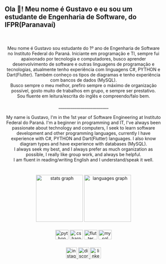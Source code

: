 <h2 align="left">Ola 👋! Meu nome é Gustavo e eu sou um estudante de Engenharia de Software, do IFPR(Paranavaí)</h2>

###

<br clear="both">

<p align="center">Meu nome é Gustavo sou estudante do 1º ano de Engenharia de Software no Instituto Federal do Paraná.  Iniciante em programação e TI, sempre fui apaixonado por tecnologia e computadores, busco aprender desenvolvimento de software e outras linguagens de programação e tecnologias, atualmente tenho experiência com linguagens C#, PYTHON e Dart(Flutter). Também conheço os tipos de diagramas e tenho experiência com bancos de dados (MySQL).<br>Busco sempre o meu melhor, prefiro sempre o máximo de organização possível, gosto muito de trabalhos em grupo, e sempre ser prestativo.<br>Sou fluente em leitura/escrita do inglês e compreendo/falo bem.<br><br>_________________________<br><br>My name is Gustavo, I'm in the 1st year of Software Engineering at Instituto Federal do Paraná. I'm a beginner in programming and IT, I've always been passionate about technology and computers, I seek to learn software development and other programming languages, currently I have experience with C#, PYTHON and Dart(Flutter) languages. I also know diagram types and have experience with databases (MySQL).<br>I always seek my best, and I always prefer as much organization as possible, I really like group work, and always be helpful.<br>I am fluent in reading/writing English and I understand/speak it well.</p>

###

<br clear="both">

<div align="center">
  <img src="https://github-readme-stats.vercel.app/api?hide_title=true&hide_rank=false&show_icons=true&include_all_commits=true&count_private=true&disable_animations=false&theme=discord_old_blurple&locale=pt-br&hide_border=false&username=GUGALU" height="150" alt="stats graph"  />
  <img src="https://github-readme-stats.vercel.app/api/top-langs?locale=pt-br&hide_title=false&layout=compact&card_width=320&langs_count=10&theme=discord_old_blurple&hide_border=false&username=GUGALU" height="150" alt="languages graph"  />
</div>

###

<div align="center">
  <img src="https://cdn.jsdelivr.net/gh/devicons/devicon/icons/python/python-original.svg" height="30" width="42" alt="python logo"  />
  <img src="https://cdn.jsdelivr.net/gh/devicons/devicon/icons/csharp/csharp-original.svg" height="30" width="42" alt="csharp logo"  />
  <img src="https://cdn.jsdelivr.net/gh/devicons/devicon/icons/flutter/flutter-original.svg" height="30" width="42" alt="flutter logo"  />
  <img src="https://cdn.jsdelivr.net/gh/devicons/devicon/icons/mysql/mysql-original.svg" height="30" width="42" alt="mysql logo"  />
</div>

###

<div align="center">
  <a href="https://www.instagram.com/gustavo.poll1/" target="_blank">
    <img src="https://img.shields.io/static/v1?message=Instagram&logo=instagram&label=&color=E4405F&logoColor=white&labelColor=&style=for-the-badge" height="35" alt="instagram logo"  />
  </a>
  <a href="discord.com/user/537656953137004555" target="_blank">
    <img src="https://img.shields.io/static/v1?message=Discord&logo=discord&label=&color=7289DA&logoColor=white&labelColor=&style=for-the-badge" height="35" alt="discord logo"  />
  </a>
  <a href="https://www.linkedin.com/in/gustavo-manoel-dias-polli-ba5058211/" target="_blank">
    <img src="https://img.shields.io/static/v1?message=LinkedIn&logo=linkedin&label=&color=0077B5&logoColor=white&labelColor=&style=for-the-badge" height="35" alt="linkedin logo"  />
  </a>
</div>

###
